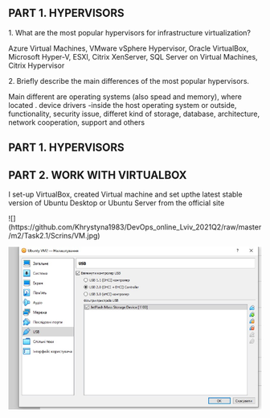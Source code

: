 <h2>PART 1. HYPERVISORS </h2>
<p> 1.	What are the most popular hypervisors for infrastructure virtualization?</p>
<p>Azure Virtual Machines, VMware vSphere Hypervisor, Oracle VirtualBox, Microsoft Hyper-V,  ESXI, Citrix XenServer, 
SQL Server on Virtual Machines, Citrix Hypervisor</p>

<p>2.	Briefly describe the main differences of the most popular hypervisors. </p>
<p>Main different are  operating systems  (also spead and memory), where located . device drivers -inside the host operating system or outside, functionality, security issue, differet kind of storage, database, architecture, network cooperation, support and others</p>
<h2>PART 1. HYPERVISORS </h2>
<h2>PART 2. WORK WITH VIRTUALBOX</h2>
<p>  I set-up  VirtualBox, created Virtual machine and set upthe latest stable version of Ubuntu Desktop or Ubuntu Server from the official site  </p>
![](https://github.com/Khrystyna1983/DevOps_online_Lviv_2021Q2/raw/master/m2/Task2.1/Scrins/VM.jpg)
<p>    </p>
<p>    </p>
<p>    </p>
<p>    </p>


![](https://github.com/Khrystyna1983/DevOps_online_Lviv_2021Q2/raw/master/m2/Task2.1/Scrins/USB.jpg)
